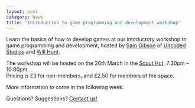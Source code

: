 ```yaml
---
layout: post
category: News
title: 'Introduction to game programming and development workshop'
---
```


Learn the basics of how to develop games at our intoductory workshop to game programming and development, hosted by [Sam Gibson](/members/figglewatts) of [Uncoded Studios](http://uncodedstudios.co.uk) and [Will Hunt](/members/halfshot).

The workshop will be hosted on the 26th March in the [Scout Hut](/contact), 7:30pm – 10:00pm.  
Pricing is £3 for non-members, and £2.50 for members of the space.  

More information to come in the following week.  

Questions? Suggestions? [Contact us!](/contact)
